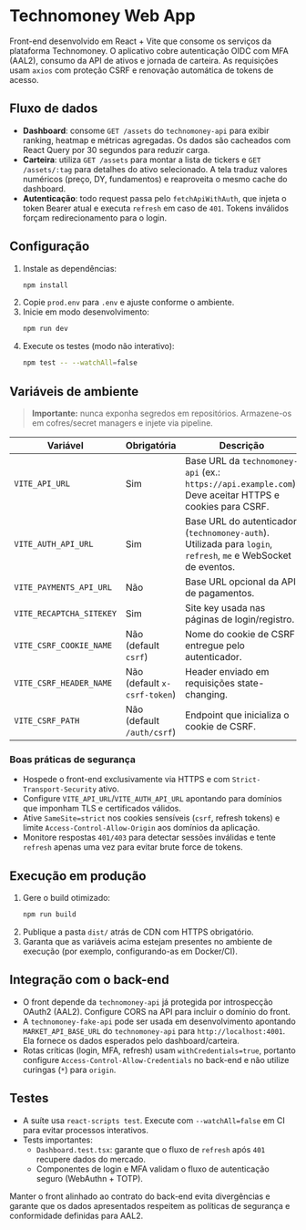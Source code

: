 # Technomoney Web App

Front-end desenvolvido em React + Vite que consome os serviços da plataforma Technomoney. O aplicativo cobre autenticação OIDC com MFA (AAL2), consumo da API de ativos e jornada de carteira. As requisições usam `axios` com proteção CSRF e renovação automática de tokens de acesso.

## Fluxo de dados
- **Dashboard**: consome `GET /assets` do `technomoney-api` para exibir ranking, heatmap e métricas agregadas. Os dados são cacheados com React Query por 30 segundos para reduzir carga.
- **Carteira**: utiliza `GET /assets` para montar a lista de tickers e `GET /assets/:tag` para detalhes do ativo selecionado. A tela traduz valores numéricos (preço, DY, fundamentos) e reaproveita o mesmo cache do dashboard.
- **Autenticação**: todo request passa pelo `fetchApiWithAuth`, que injeta o token Bearer atual e executa `refresh` em caso de `401`. Tokens inválidos forçam redirecionamento para o login.

## Configuração
1. Instale as dependências:
   ```bash
   npm install
   ```
2. Copie `prod.env` para `.env` e ajuste conforme o ambiente.
3. Inicie em modo desenvolvimento:
   ```bash
   npm run dev
   ```
4. Execute os testes (modo não interativo):
   ```bash
   npm test -- --watchAll=false
   ```

## Variáveis de ambiente
> **Importante:** nunca exponha segredos em repositórios. Armazene-os em cofres/secret managers e injete via pipeline.

| Variável | Obrigatória | Descrição |
| --- | --- | --- |
| `VITE_API_URL` | Sim | Base URL da `technomoney-api` (ex.: `https://api.example.com`). Deve aceitar HTTPS e cookies para CSRF. |
| `VITE_AUTH_API_URL` | Sim | Base URL do autenticador (`technomoney-auth`). Utilizada para `login`, `refresh`, `me` e WebSocket de eventos. |
| `VITE_PAYMENTS_API_URL` | Não | Base URL opcional da API de pagamentos. |
| `VITE_RECAPTCHA_SITEKEY` | Sim | Site key usada nas páginas de login/registro. |
| `VITE_CSRF_COOKIE_NAME` | Não (default `csrf`) | Nome do cookie de CSRF entregue pelo autenticador. |
| `VITE_CSRF_HEADER_NAME` | Não (default `x-csrf-token`) | Header enviado em requisições state-changing. |
| `VITE_CSRF_PATH` | Não (default `/auth/csrf`) | Endpoint que inicializa o cookie de CSRF. |

### Boas práticas de segurança
- Hospede o front-end exclusivamente via HTTPS e com `Strict-Transport-Security` ativo.
- Configure `VITE_API_URL`/`VITE_AUTH_API_URL` apontando para domínios que imponham TLS e certificados válidos.
- Ative `SameSite=strict` nos cookies sensíveis (`csrf`, refresh tokens) e limite `Access-Control-Allow-Origin` aos domínios da aplicação.
- Monitore respostas `401/403` para detectar sessões inválidas e tente `refresh` apenas uma vez para evitar brute force de tokens.

## Execução em produção
1. Gere o build otimizado:
   ```bash
   npm run build
   ```
2. Publique a pasta `dist/` atrás de CDN com HTTPS obrigatório.
3. Garanta que as variáveis acima estejam presentes no ambiente de execução (por exemplo, configurando-as em Docker/CI).

## Integração com o back-end
- O front depende da `technomoney-api` já protegida por introspecção OAuth2 (AAL2). Configure CORS na API para incluir o domínio do front.
- A `technomoney-fake-api` pode ser usada em desenvolvimento apontando `MARKET_API_BASE_URL` do `technomoney-api` para `http://localhost:4001`. Ela fornece os dados esperados pelo dashboard/carteira.
- Rotas críticas (login, MFA, refresh) usam `withCredentials=true`, portanto configure `Access-Control-Allow-Credentials` no back-end e não utilize curingas (`*`) para `origin`.

## Testes
- A suíte usa `react-scripts test`. Execute com `--watchAll=false` em CI para evitar processos interativos.
- Tests importantes:
  - `Dashboard.test.tsx`: garante que o fluxo de `refresh` após `401` recupere dados do mercado.
  - Componentes de login e MFA validam o fluxo de autenticação seguro (WebAuthn + TOTP).

Manter o front alinhado ao contrato do back-end evita divergências e garante que os dados apresentados respeitem as políticas de segurança e conformidade definidas para AAL2.

